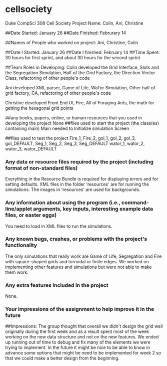 # cellsociety
Duke CompSci 308 Cell Society Project
Name: Colin, Ani, Christine

##Date Started: January 26
##Date Finished: Februrary 14

##Names of People who worked on project: Ani, Christine, Colin

##Date I Started: January 26
##Date I finished: February 14
##Time Spent: 30 hours for first sprint, and about 30 hours for the second sprint

##Team Roles in Developing:
Colin developed the Grid Interface, Slots and the Segregation Simulation, Half of the Grid Factory, the Direction Vector 		Class, refactoring of other people's code


Ani developed XML parser, Game of Life, WaTor Simulation, Other half of grid factory, CA, refactoring of other people's code


Christine developed Front End UI, Fire, All of Foraging Ants, the math for getting the hexagonal grid points 

##any books, papers, online, or human resources that you used in developing the project
None
##files used to start the project (the class(es) containing main)
Main needed to Initialize simulation Screen

##files used to test the project
Fire_1, Fire_2, gol_1, gol_2, gol_3, gol_DEFAULT, Seg_1, Seg_2, Seg_3, Seg_DEFAULT wator_1, wator_2, wator_3, wator_DEFAULT

### Any data or resource files required by the project (including format of non-standard files)
Everything in the Resource Bundle is required for displaying errors and for setting defaults. XML files in the folder 'resources' are for running the simulations. The images in 'resources' are used for backgrounds.
### Any information about using the program (i.e., command-line/applet arguments, key inputs, interesting example data files, or easter eggs)
You need to load in XML files to run the simulations.
### Any known bugs, crashes, or problems with the project's functionality
The only simulations that really work are Game of Life, Segregation and Fire with square-shaped grids and torroidal or finite edges. We worked on implementing other features and simulations but were not able to make them work.
### Any extra features included in the project
None.
### Your impressions of the assignment to help improve it in the future
##Impressions:
The group thought that overall we didn't design the grid well originally during the first week and as a result spent most of the week working on the new data structure and not on the new features. We ended up running out of time to debug and fix many of the elements we were trying to implement. In the future it might be nice to be able to know in advance some options that might be need to be implemented for week 2 so that we could make a better design from the beginning.
